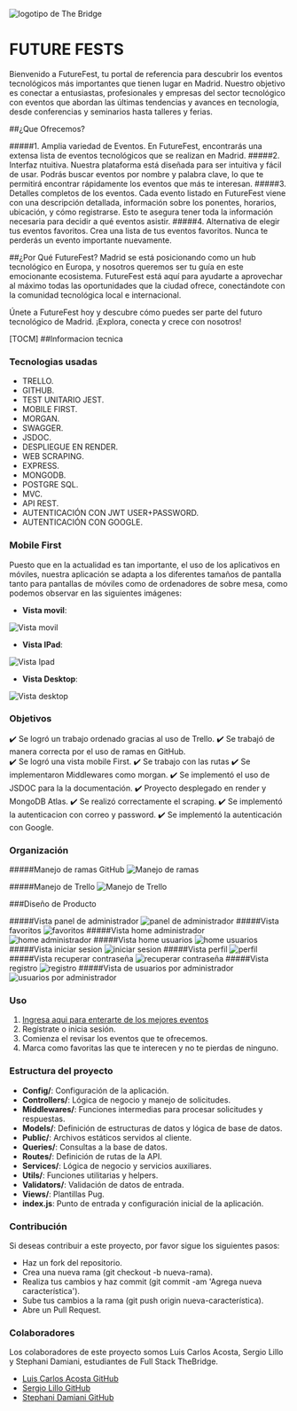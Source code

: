 ![logotipo de The Bridge](https://user-images.githubusercontent.com/27650532/77754601-e8365180-702b-11ea-8bed-5bc14a43f869.png "logotipo de The Bridge")

# FUTURE FESTS

Bienvenido a FutureFest, tu portal de referencia para descubrir los eventos tecnológicos más importantes que tienen lugar en Madrid. Nuestro objetivo es conectar a entusiastas, profesionales y empresas del sector tecnológico con eventos que abordan las últimas tendencias y avances en tecnología, desde conferencias y seminarios hasta talleres y ferias.

##¿Que Ofrecemos?

#####1. Amplia variedad de Eventos.
En FutureFest, encontrarás una extensa lista de eventos tecnológicos que se realizan en Madrid. 
#####2. Interfaz ntuitiva.
Nuestra plataforma está diseñada para ser intuitiva y fácil de usar. Podrás buscar eventos por nombre y palabra clave, lo que te permitirá encontrar rápidamente los eventos que más te interesan.
#####3. Detalles completos de los eventos.
Cada evento listado en FutureFest viene con una descripción detallada, información sobre los ponentes, horarios, ubicación, y cómo registrarse. Esto te asegura tener toda la información necesaria para decidir a qué eventos asistir.
#####4. Alternativa de elegir tus eventos favoritos.
Crea una lista de tus eventos favoritos. Nunca te perderás un evento importante nuevamente.

##¿Por Qué FutureFest?
Madrid se está posicionando como un hub tecnológico en Europa, y nosotros queremos ser tu guía en este emocionante ecosistema. FutureFest está aquí para ayudarte a aprovechar al máximo todas las oportunidades que la ciudad ofrece, conectándote con la comunidad tecnológica local e internacional.

Únete a FutureFest hoy y descubre cómo puedes ser parte del futuro tecnológico de Madrid. ¡Explora, conecta y crece con nosotros!

[TOCM]
##Informacion tecnica

### Tecnologias usadas

- TRELLO.
- GITHUB.
- TEST UNITARIO JEST.
- MOBILE FIRST.
- MORGAN.
- SWAGGER.
- JSDOC.
- DESPLIEGUE EN RENDER.
- WEB SCRAPING.
- EXPRESS.
- MONGODB.
- POSTGRE SQL.
- MVC.
- API REST.
- AUTENTICACIÓN CON JWT USER+PASSWORD.
- AUTENTICACIÓN CON GOOGLE.

### Mobile First

Puesto que en la actualidad es tan importante, el uso de los aplicativos en móviles, nuestra aplicación se adapta a los diferentes tamaños de pantalla tanto para pantallas de móviles como de ordenadores de sobre mesa, como podemos observar en las siguientes imágenes:

- **Vista movil**:

![Vista movil](/assets/VistaMovilBienvenida-final.jpg "Vista movil página inicial")

- **Vista IPad**:

![Vista Ipad](/assets/BienvenidaIpad.png "Vista Ipad página inicial")

- **Vista Desktop**:

![Vista desktop](/assets/BienvenidaDesktop.png "Vista desktop página inicial")

### Objetivos

✔️ Se logró un trabajo ordenado gracias al uso de Trello. 
✔️ Se trabajó de manera correcta por el uso de ramas en GitHub.  
✔️ Se logró una vista mobile First. 
✔️ Se trabajo con las rutas 
✔️ Se implementaron Middlewares como morgan. 
✔️ Se implementó el uso de JSDOC para la la documentación. 
✔️ Proyecto desplegado en render y MongoDB Atlas.
✔️ Se realizó correctamente el scraping. 
✔️ Se implementó la autenticacion con correo y password.
✔️ Se implementó la autenticación con Google.

### Organización

#####Manejo de ramas GitHub
![Manejo de ramas](/assets/Manejo_de_ramas.png "Manejo de ramas")

#####Manejo de Trello
![Manejo de Trello](/assets/Manejo_trello.png "Manejo de trello")

###Diseño de Producto

#####Vista panel  de administrador
![panel  de administrador](/assets/Vista_dashboard_admin.png "Vista panel  de administrador")
#####Vista favoritos
![favoritos](/assets/Vista_favoritos.png "Vista favoritos")
#####Vista home administrador
![home administrador](/assets/Vista_home_admin.png "Vista home administrador")
#####Vista home usuarios
![ home usuarios](/assets/Vista_home_user.png "Vista home usuarios")
#####Vista iniciar sesion
![iniciar sesion](/assets/Vista_login.png "Vista iniciar sesion")
#####Vista perfil
![perfil](/assets/Vista_profile.png "Vista perfil")
#####Vista recuperar contraseña
![recuperar contraseña](/assets/Vista_recuperar_contrasena.png "Vista recuperar contraseña")
#####Vista registro
![registro](/assets/Vista_registro.png "Vista registro")
#####Vista de usuarios por administrador
![usuarios por administrador](/assets/Vista_usuarios_admin.png "Vista usuarios por administrador")

### Uso

1. [Ingresa aqui para enterarte de los mejores eventos](www)
2. Regístrate o inicia sesión.
3. Comienza el revisar los eventos que te ofrecemos.
4. Marca como favoritas las que te interecen y no te pierdas de ninguno.

### Estructura del proyecto

- **Config/**: Configuración de la aplicación.
- **Controllers/**: Lógica de negocio y manejo de solicitudes.
- **Middlewares/**: Funciones intermedias para procesar solicitudes y respuestas.
- **Models/**: Definición de estructuras de datos y lógica de base de datos.
- **Public/**: Archivos estáticos servidos al cliente.
- **Queries/**: Consultas a la base de datos.
- **Routes/**: Definición de rutas de la API.
- **Services/**: Lógica de negocio y servicios auxiliares.
- **Utils/**: Funciones utilitarias y helpers.
- **Validators/**: Validación de datos de entrada.
- **Views/**: Plantillas Pug.
- **index.js**: Punto de entrada y configuración inicial de la aplicación.

### Contribución

Si deseas contribuir a este proyecto, por favor sigue los siguientes pasos:

- Haz un fork del repositorio.
- Crea una nueva rama (git checkout -b nueva-rama).
- Realiza tus cambios y haz commit (git commit -am 'Agrega nueva característica').
- Sube tus cambios a la rama (git push origin nueva-característica).
- Abre un Pull Request.

### Colaboradores

Los colaboradores de este proyecto somos Luis Carlos Acosta, Sergio Lillo y Stephani Damiani, estudiantes de Full Stack TheBridge.

- [Luis Carlos Acosta GitHub](https://github.com/luiscacostas)
- [Sergio Lillo GitHub](https://github.com/SergioLM7)
- [Stephani Damiani  GitHub](https://github.com/steph-d989)
